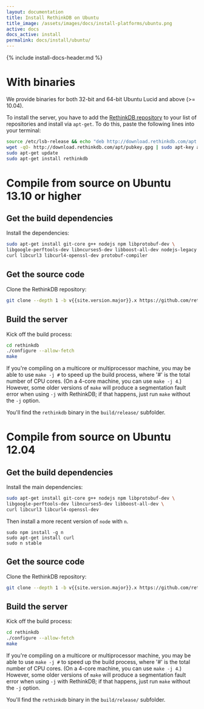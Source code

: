 ```yaml
---
layout: documentation
title: Install RethinkDB on Ubuntu
title_image: /assets/images/docs/install-platforms/ubuntu.png
active: docs
docs_active: install
permalink: docs/install/ubuntu/
---
```

{% include install-docs-header.md %}

# With binaries #

We provide binaries for both 32-bit and 64-bit Ubuntu Lucid and above (>= 10.04).

To install the server, you have to add the [RethinkDB
repository](http://download.rethinkdb.com/apt) to your list of
repositories and install via `apt-get`.
To do this, paste the
following lines into your terminal:

```bash
source /etc/lsb-release && echo "deb http://download.rethinkdb.com/apt $DISTRIB_CODENAME main" | sudo tee /etc/apt/sources.list.d/rethinkdb.list
wget -qO- http://download.rethinkdb.com/apt/pubkey.gpg | sudo apt-key add -
sudo apt-get update
sudo apt-get install rethinkdb
```

# Compile from source on Ubuntu 13.10 or higher #

## Get the build dependencies ##

Install the dependencies:

```bash
sudo apt-get install git-core g++ nodejs npm libprotobuf-dev \
libgoogle-perftools-dev libncurses5-dev libboost-all-dev nodejs-legacy \
curl libcurl3 libcurl4-openssl-dev protobuf-compiler
```

## Get the source code ##

Clone the RethinkDB repository:

```bash
git clone --depth 1 -b v{{site.version.major}}.x https://github.com/rethinkdb/rethinkdb.git
```

## Build the server ##

Kick off the build process:

```bash
cd rethinkdb
./configure --allow-fetch
make
```

If you're compiling on a multicore or multiprocessor machine, you may be able to use `make -j #` to speed up the build process, where '#' is the total number of CPU cores. (On a 4-core machine, you can use `make -j 4`.) However, some older versions of `make` will produce a segmentation fault error when using `-j` with RethinkDB; if that happens, just run `make` without the `-j` option.

You'll find the `rethinkdb` binary in the `build/release/` subfolder.

# Compile from source on Ubuntu 12.04 #

## Get the build dependencies ##

Install the main dependencies:


```bash
sudo apt-get install git-core g++ nodejs npm libprotobuf-dev \
libgoogle-perftools-dev libncurses5-dev libboost-all-dev \
curl libcurl3 libcurl4-openssl-dev
```

Then install a more recent version of `node` with `n`.

```
sudo npm install -g n
sudo apt-get install curl
sudo n stable
```

## Get the source code ##

Clone the RethinkDB repository:

```bash
git clone --depth 1 -b v{{site.version.major}}.x https://github.com/rethinkdb/rethinkdb.git
```

## Build the server ##

Kick off the build process:

```bash
cd rethinkdb
./configure --allow-fetch
make
```

If you're compiling on a multicore or multiprocessor machine, you may be able to use `make -j #` to speed up the build process, where '#' is the total number of CPU cores. (On a 4-core machine, you can use `make -j 4`.) However, some older versions of `make` will produce a segmentation fault error when using `-j` with RethinkDB; if that happens, just run `make` without the `-j` option.

You'll find the `rethinkdb` binary in the `build/release/` subfolder.

